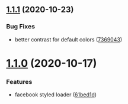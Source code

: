 ## [1.1.1](https://github.com/rfoel/styled-content-loader/compare/v1.1.0...v1.1.1) (2020-10-23)


### Bug Fixes

* better contrast for default colors ([7369043](https://github.com/rfoel/styled-content-loader/commit/7369043841c6ab55a4e992ef3f3a724fcb76a932))

# [1.1.0](https://github.com/rfoel/styled-content-loader/compare/v1.0.2...v1.1.0) (2020-10-17)


### Features

* facebook styled loader ([61bed1d](https://github.com/rfoel/styled-content-loader/commit/61bed1d3c9322cc8c6e23253c528d953fe17e9a1))

